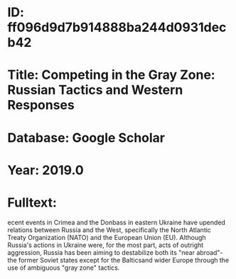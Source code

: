 # ID: ff096d9d7b914888ba244d0931decb42
# Title: Competing in the Gray Zone: Russian Tactics and Western Responses
# Database: Google Scholar
# Year: 2019.0
# Fulltext:
ecent events in Crimea and the Donbass in eastern Ukraine have upended relations between Russia and the West, specifically the North Atlantic Treaty Organization (NATO) and the European Union (EU).
Although Russia's actions in Ukraine were, for the most part, acts of outright aggression, Russia has been aiming to destabilize both its "near abroad"-the former Soviet states except for the Balticsand wider Europe through the use of ambiguous "gray zone" tactics.